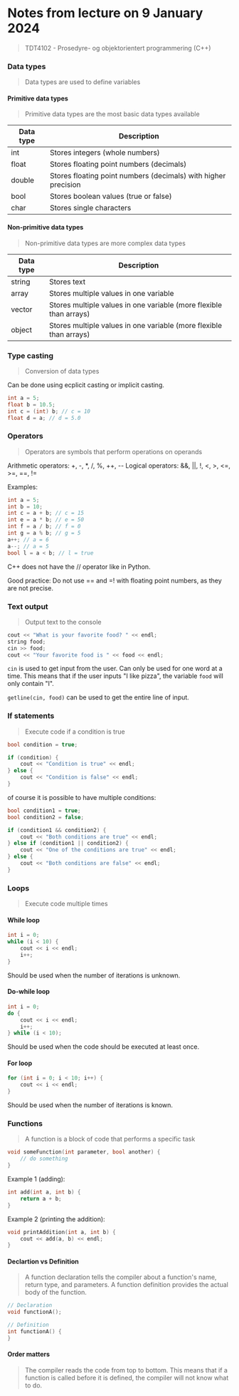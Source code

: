 # Notes from lecture on 9 January 2024
> TDT4102 - Prosedyre- og objektorientert programmering (C++)

### Data types
> Data types are used to define variables

#### Primitive data types
> Primitive data types are the most basic data types available

| Data type | Description |
| --------- | ----------- |
| int | Stores integers (whole numbers) |
| float | Stores floating point numbers (decimals) |
| double | Stores floating point numbers (decimals) with higher precision |
| bool | Stores boolean values (true or false) |
| char | Stores single characters |

#### Non-primitive data types
> Non-primitive data types are more complex data types

| Data type | Description |
| --------- | ----------- |
| string | Stores text |
| array | Stores multiple values in one variable |
| vector | Stores multiple values in one variable (more flexible than arrays) |
| object | Stores multiple values in one variable (more flexible than arrays) |

### Type casting
> Conversion of data types

Can be done using ecplicit casting or implicit casting.
```c++
int a = 5;
float b = 10.5;
int c = (int) b; // c = 10
float d = a; // d = 5.0
```

### Operators
> Operators are symbols that perform operations on operands

Arithmetic operators: +, -, *, /, %, ++, --
Logical operators: &&, ||, !, <, >, <=, >=, ==, !=

Examples:
```c++
int a = 5;
int b = 10;
int c = a + b; // c = 15
int e = a * b; // e = 50
int f = a / b; // f = 0
int g = a % b; // g = 5
a++; // a = 6
a--; // a = 5
bool l = a < b; // l = true
```

C++ does not have the // operator like in Python.

Good practice:
Do not use == and =! with floating point numbers, as they are not precise.

### Text output
> Output text to the console

```c++
cout << "What is your favorite food? " << endl;
string food;
cin >> food;
cout << "Your favorite food is " << food << endl;
```

`cin` is used to get input from the user. Can only be used for one word at a time. This means that if the user inputs "I like pizza", the variable `food` will only contain "I".

`getline(cin, food)` can be used to get the entire line of input.

### If statements
> Execute code if a condition is true

```c++
bool condition = true;

if (condition) {
    cout << "Condition is true" << endl;
} else {
    cout << "Condition is false" << endl;
}
```

of course it is possible to have multiple conditions:
```c++
bool condition1 = true;
bool condition2 = false;

if (condition1 && condition2) {
    cout << "Both conditions are true" << endl;
} else if (condition1 || condition2) {
    cout << "One of the conditions are true" << endl;
} else {
    cout << "Both conditions are false" << endl;
}
```

### Loops
> Execute code multiple times

#### While loop
```c++
int i = 0;
while (i < 10) {
    cout << i << endl;
    i++;
}
```
Should be used when the number of iterations is unknown.

#### Do-while loop
```c++
int i = 0;
do {
    cout << i << endl;
    i++;
} while (i < 10);
```
Should be used when the code should be executed at least once.

#### For loop
```c++
for (int i = 0; i < 10; i++) {
    cout << i << endl;
}
```
Should be used when the number of iterations is known.

### Functions
> A function is a block of code that performs a specific task

```c++
void someFunction(int parameter, bool another) {
    // do something
}
```

Example 1 (adding):
```c++
int add(int a, int b) {
    return a + b;
}
```

Example 2 (printing the addition):
```c++
void printAddition(int a, int b) {
    cout << add(a, b) << endl;
}
```

#### Declartion vs Definition
> A function declaration tells the compiler about a function's name, return type, and parameters. A function definition provides the actual body of the function.

```c++
// Declaration
void functionA();

// Definition
int functionA() {
}
```

#### Order matters
> The compiler reads the code from top to bottom. This means that if a function is called before it is defined, the compiler will not know what to do.



